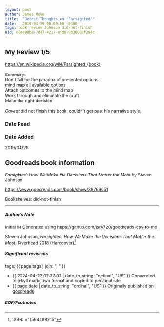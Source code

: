 ```yaml
---
layout: post
author: James Rowe
title:  "Detect Thoughts on 'Farsighted'"
date:   2019-04-29 00:00:00 -0400
tags: book review Johnson did-not-finish
uid: e0ee88be-7d47-4217-8fd0-9b38868f294c
---
```


<!-- highly dependent on how you personally use jekyll templates, and how you want this to show up -->
<!-- escape any jekyll keys with double brackets -->

## My Review 1/5

https://en.wikipedia.org/wiki/Farsighted_(book)<br/><br/>Summary: <br/>Don't fall for the paradox of presented options<br/>mind map all available options<br/>Attach outcomes to the mind map<br/>Work through and eliminate the cruft<br/>Make the right decision<br/><br/>*Caveat* did not finish this book. couldn't get past his narrative style.

### Date Read


### Date Added
2019/04/29

## Goodreads book information

*Farsighted: How We Make the Decisions That Matter the Most* by Steven Johnson

https://www.goodreads.com/book/show/38769051

Bookshelves: did-not-finish

---

##### Author's Note

Initial `md` Generated using https://github.com/jsr6720/goodreads-csv-to-md

Steven Johnson, *Farsighted: How We Make the Decisions That Matter the Most*,  Riverhead 2018 (Hardcover)[^1]

##### Significant revisions

tags: {{ page.tags | join: ", " }} <!-- todo move this somewhere -->

- {{ 2024-04-22 02:27:02 | date_to_string: "ordinal", "US" }} Convereted to jekyll markdown format and copied to personal site
- {{ page.date | date_to_string: "ordinal", "US" }} Originally published on [goodreads](https://www.goodreads.com)

##### EOF/Footnotes

[^1]: ISBN: ="1594488215"